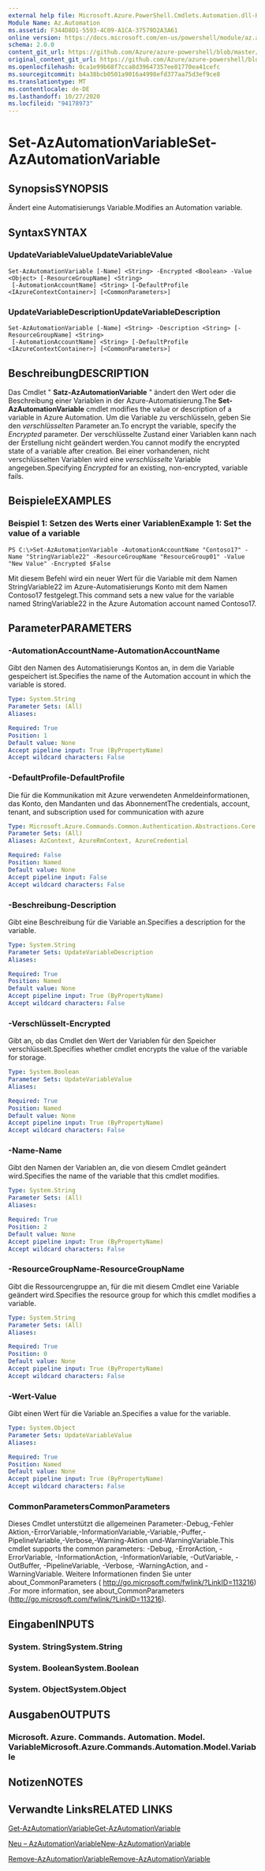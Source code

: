```yaml
---
external help file: Microsoft.Azure.PowerShell.Cmdlets.Automation.dll-Help.xml
Module Name: Az.Automation
ms.assetid: F344D8D1-5593-4C09-A1CA-37579D2A3A61
online version: https://docs.microsoft.com/en-us/powershell/module/az.automation/set-azautomationvariable
schema: 2.0.0
content_git_url: https://github.com/Azure/azure-powershell/blob/master/src/Automation/Automation/help/Set-AzAutomationVariable.md
original_content_git_url: https://github.com/Azure/azure-powershell/blob/master/src/Automation/Automation/help/Set-AzAutomationVariable.md
ms.openlocfilehash: 0ca1e99b68f7cca8d39647357ee81770ea41cefc
ms.sourcegitcommit: b4a38bcb0501a9016a4998efd377aa75d3ef9ce8
ms.translationtype: MT
ms.contentlocale: de-DE
ms.lasthandoff: 10/27/2020
ms.locfileid: "94178973"
---
```

# <span data-ttu-id="30c12-101">Set-AzAutomationVariable</span><span class="sxs-lookup"><span data-stu-id="30c12-101">Set-AzAutomationVariable</span></span>

## <span data-ttu-id="30c12-102">Synopsis</span><span class="sxs-lookup"><span data-stu-id="30c12-102">SYNOPSIS</span></span>
<span data-ttu-id="30c12-103">Ändert eine Automatisierungs Variable.</span><span class="sxs-lookup"><span data-stu-id="30c12-103">Modifies an Automation variable.</span></span>

## <span data-ttu-id="30c12-104">Syntax</span><span class="sxs-lookup"><span data-stu-id="30c12-104">SYNTAX</span></span>

### <span data-ttu-id="30c12-105">UpdateVariableValue</span><span class="sxs-lookup"><span data-stu-id="30c12-105">UpdateVariableValue</span></span>
```
Set-AzAutomationVariable [-Name] <String> -Encrypted <Boolean> -Value <Object> [-ResourceGroupName] <String>
 [-AutomationAccountName] <String> [-DefaultProfile <IAzureContextContainer>] [<CommonParameters>]
```

### <span data-ttu-id="30c12-106">UpdateVariableDescription</span><span class="sxs-lookup"><span data-stu-id="30c12-106">UpdateVariableDescription</span></span>
```
Set-AzAutomationVariable [-Name] <String> -Description <String> [-ResourceGroupName] <String>
 [-AutomationAccountName] <String> [-DefaultProfile <IAzureContextContainer>] [<CommonParameters>]
```

## <span data-ttu-id="30c12-107">Beschreibung</span><span class="sxs-lookup"><span data-stu-id="30c12-107">DESCRIPTION</span></span>
<span data-ttu-id="30c12-108">Das Cmdlet " **Satz-AzAutomationVariable** " ändert den Wert oder die Beschreibung einer Variablen in der Azure-Automatisierung.</span><span class="sxs-lookup"><span data-stu-id="30c12-108">The **Set-AzAutomationVariable** cmdlet modifies the value or description of a variable in Azure Automation.</span></span>
<span data-ttu-id="30c12-109">Um die Variable zu verschlüsseln, geben Sie den *verschlüsselten* Parameter an.</span><span class="sxs-lookup"><span data-stu-id="30c12-109">To encrypt the variable, specify the *Encrypted* parameter.</span></span>
<span data-ttu-id="30c12-110">Der verschlüsselte Zustand einer Variablen kann nach der Erstellung nicht geändert werden.</span><span class="sxs-lookup"><span data-stu-id="30c12-110">You cannot modify the encrypted state of a variable after creation.</span></span>
<span data-ttu-id="30c12-111">Bei einer vorhandenen, nicht verschlüsselten Variablen wird eine *verschlüsselte* Variable angegeben.</span><span class="sxs-lookup"><span data-stu-id="30c12-111">Specifying *Encrypted* for an existing, non-encrypted, variable fails.</span></span>

## <span data-ttu-id="30c12-112">Beispiele</span><span class="sxs-lookup"><span data-stu-id="30c12-112">EXAMPLES</span></span>

### <span data-ttu-id="30c12-113">Beispiel 1: Setzen des Werts einer Variablen</span><span class="sxs-lookup"><span data-stu-id="30c12-113">Example 1: Set the value of a variable</span></span>
```
PS C:\>Set-AzAutomationVariable -AutomationAccountName "Contoso17" -Name "StringVariable22" -ResourceGroupName "ResourceGroup01" -Value "New Value" -Encrypted $False
```

<span data-ttu-id="30c12-114">Mit diesem Befehl wird ein neuer Wert für die Variable mit dem Namen StringVariable22 im Azure-Automatisierungs Konto mit dem Namen Contoso17 festgelegt.</span><span class="sxs-lookup"><span data-stu-id="30c12-114">This command sets a new value for the variable named StringVariable22 in the Azure Automation account named Contoso17.</span></span>

## <span data-ttu-id="30c12-115">Parameter</span><span class="sxs-lookup"><span data-stu-id="30c12-115">PARAMETERS</span></span>

### <span data-ttu-id="30c12-116">-AutomationAccountName</span><span class="sxs-lookup"><span data-stu-id="30c12-116">-AutomationAccountName</span></span>
<span data-ttu-id="30c12-117">Gibt den Namen des Automatisierungs Kontos an, in dem die Variable gespeichert ist.</span><span class="sxs-lookup"><span data-stu-id="30c12-117">Specifies the name of the Automation account in which the variable is stored.</span></span>

```yaml
Type: System.String
Parameter Sets: (All)
Aliases:

Required: True
Position: 1
Default value: None
Accept pipeline input: True (ByPropertyName)
Accept wildcard characters: False
```

### <span data-ttu-id="30c12-118">-DefaultProfile</span><span class="sxs-lookup"><span data-stu-id="30c12-118">-DefaultProfile</span></span>
<span data-ttu-id="30c12-119">Die für die Kommunikation mit Azure verwendeten Anmeldeinformationen, das Konto, den Mandanten und das Abonnement</span><span class="sxs-lookup"><span data-stu-id="30c12-119">The credentials, account, tenant, and subscription used for communication with azure</span></span>

```yaml
Type: Microsoft.Azure.Commands.Common.Authentication.Abstractions.Core.IAzureContextContainer
Parameter Sets: (All)
Aliases: AzContext, AzureRmContext, AzureCredential

Required: False
Position: Named
Default value: None
Accept pipeline input: False
Accept wildcard characters: False
```

### <span data-ttu-id="30c12-120">-Beschreibung</span><span class="sxs-lookup"><span data-stu-id="30c12-120">-Description</span></span>
<span data-ttu-id="30c12-121">Gibt eine Beschreibung für die Variable an.</span><span class="sxs-lookup"><span data-stu-id="30c12-121">Specifies a description for the variable.</span></span>

```yaml
Type: System.String
Parameter Sets: UpdateVariableDescription
Aliases:

Required: True
Position: Named
Default value: None
Accept pipeline input: True (ByPropertyName)
Accept wildcard characters: False
```

### <span data-ttu-id="30c12-122">-Verschlüsselt</span><span class="sxs-lookup"><span data-stu-id="30c12-122">-Encrypted</span></span>
<span data-ttu-id="30c12-123">Gibt an, ob das Cmdlet den Wert der Variablen für den Speicher verschlüsselt.</span><span class="sxs-lookup"><span data-stu-id="30c12-123">Specifies whether cmdlet encrypts the value of the variable for storage.</span></span>

```yaml
Type: System.Boolean
Parameter Sets: UpdateVariableValue
Aliases:

Required: True
Position: Named
Default value: None
Accept pipeline input: True (ByPropertyName)
Accept wildcard characters: False
```

### <span data-ttu-id="30c12-124">-Name</span><span class="sxs-lookup"><span data-stu-id="30c12-124">-Name</span></span>
<span data-ttu-id="30c12-125">Gibt den Namen der Variablen an, die von diesem Cmdlet geändert wird.</span><span class="sxs-lookup"><span data-stu-id="30c12-125">Specifies the name of the variable that this cmdlet modifies.</span></span>

```yaml
Type: System.String
Parameter Sets: (All)
Aliases:

Required: True
Position: 2
Default value: None
Accept pipeline input: True (ByPropertyName)
Accept wildcard characters: False
```

### <span data-ttu-id="30c12-126">-ResourceGroupName</span><span class="sxs-lookup"><span data-stu-id="30c12-126">-ResourceGroupName</span></span>
<span data-ttu-id="30c12-127">Gibt die Ressourcengruppe an, für die mit diesem Cmdlet eine Variable geändert wird.</span><span class="sxs-lookup"><span data-stu-id="30c12-127">Specifies the resource group for which this cmdlet modifies a variable.</span></span>

```yaml
Type: System.String
Parameter Sets: (All)
Aliases:

Required: True
Position: 0
Default value: None
Accept pipeline input: True (ByPropertyName)
Accept wildcard characters: False
```

### <span data-ttu-id="30c12-128">-Wert</span><span class="sxs-lookup"><span data-stu-id="30c12-128">-Value</span></span>
<span data-ttu-id="30c12-129">Gibt einen Wert für die Variable an.</span><span class="sxs-lookup"><span data-stu-id="30c12-129">Specifies a value for the variable.</span></span>

```yaml
Type: System.Object
Parameter Sets: UpdateVariableValue
Aliases:

Required: True
Position: Named
Default value: None
Accept pipeline input: True (ByPropertyName)
Accept wildcard characters: False
```

### <span data-ttu-id="30c12-130">CommonParameters</span><span class="sxs-lookup"><span data-stu-id="30c12-130">CommonParameters</span></span>
<span data-ttu-id="30c12-131">Dieses Cmdlet unterstützt die allgemeinen Parameter:-Debug,-Fehler Aktion,-ErrorVariable,-InformationVariable,-Variable,-Puffer,-PipelineVariable,-Verbose,-Warning-Aktion und-WarningVariable.</span><span class="sxs-lookup"><span data-stu-id="30c12-131">This cmdlet supports the common parameters: -Debug, -ErrorAction, -ErrorVariable, -InformationAction, -InformationVariable, -OutVariable, -OutBuffer, -PipelineVariable, -Verbose, -WarningAction, and -WarningVariable.</span></span> <span data-ttu-id="30c12-132">Weitere Informationen finden Sie unter about_CommonParameters ( http://go.microsoft.com/fwlink/?LinkID=113216) .</span><span class="sxs-lookup"><span data-stu-id="30c12-132">For more information, see about_CommonParameters (http://go.microsoft.com/fwlink/?LinkID=113216).</span></span>

## <span data-ttu-id="30c12-133">Eingaben</span><span class="sxs-lookup"><span data-stu-id="30c12-133">INPUTS</span></span>

### <span data-ttu-id="30c12-134">System. String</span><span class="sxs-lookup"><span data-stu-id="30c12-134">System.String</span></span>

### <span data-ttu-id="30c12-135">System. Boolean</span><span class="sxs-lookup"><span data-stu-id="30c12-135">System.Boolean</span></span>

### <span data-ttu-id="30c12-136">System. Object</span><span class="sxs-lookup"><span data-stu-id="30c12-136">System.Object</span></span>

## <span data-ttu-id="30c12-137">Ausgaben</span><span class="sxs-lookup"><span data-stu-id="30c12-137">OUTPUTS</span></span>

### <span data-ttu-id="30c12-138">Microsoft. Azure. Commands. Automation. Model. Variable</span><span class="sxs-lookup"><span data-stu-id="30c12-138">Microsoft.Azure.Commands.Automation.Model.Variable</span></span>

## <span data-ttu-id="30c12-139">Notizen</span><span class="sxs-lookup"><span data-stu-id="30c12-139">NOTES</span></span>

## <span data-ttu-id="30c12-140">Verwandte Links</span><span class="sxs-lookup"><span data-stu-id="30c12-140">RELATED LINKS</span></span>

[<span data-ttu-id="30c12-141">Get-AzAutomationVariable</span><span class="sxs-lookup"><span data-stu-id="30c12-141">Get-AzAutomationVariable</span></span>](./Get-AzAutomationVariable.md)

[<span data-ttu-id="30c12-142">Neu – AzAutomationVariable</span><span class="sxs-lookup"><span data-stu-id="30c12-142">New-AzAutomationVariable</span></span>](./New-AzAutomationVariable.md)

[<span data-ttu-id="30c12-143">Remove-AzAutomationVariable</span><span class="sxs-lookup"><span data-stu-id="30c12-143">Remove-AzAutomationVariable</span></span>](./Remove-AzAutomationVariable.md)


